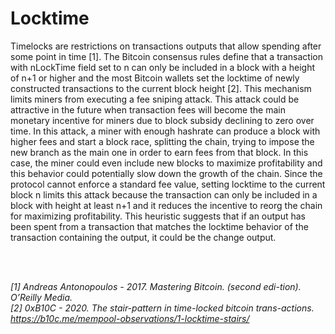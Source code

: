 # Locktime

Timelocks are restrictions on transactions outputs that allow spending after some point in time [1]. The Bitcoin consensus rules define that a transaction with nLockTime field set to n can only be included in a block with a height of n+1 or higher and the most  Bitcoin wallets set the locktime of newly constructed transactions to the current block height [2]. This mechanism limits miners from executing a fee sniping attack. This attack could be attractive in the future when transaction fees will become the main monetary incentive for miners due to block subsidy declining to zero over time. In this attack, a miner with enough hashrate can
produce a block with higher fees and start a block race, splitting the chain, trying to impose the new branch as the main one in order to earn fees from that block. In this case, the miner could even include new blocks to maximize profitability and this behavior could potentially slow down the growth of the chain. Since the protocol cannot enforce a standard fee value, setting locktime to the current block n limits this attack because the transaction can only be included in a block with height at least n+1 and it reduces the incentive to reorg the chain for maximizing profitability. This heuristic suggests that if an output has been spent from a transaction that matches the locktime behavior of the transaction containing the output, it could be the change output.

<br/>
<br/>

*[1] Andreas Antonopoulos - 2017. Mastering Bitcoin. (second edi-tion). O’Reilly Media.* <br/>
*[2] 0xB10C - 2020. The stair-pattern in time-locked bitcoin trans-actions. <https://b10c.me/mempool-observations/1-locktime-stairs/>*
